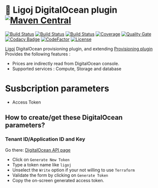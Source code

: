 # :link: Ligoj DigitalOcean plugin [![Maven Central](https://maven-badges.herokuapp.com/maven-central/org.ligoj.plugin/plugin-prov-digitalocean/badge.svg)](https://maven-badges.herokuapp.com/maven-central/org.ligoj.plugin/plugin-prov-digitalocean)

[![Build Status](https://travis-ci.org/ligoj/plugin-prov-digitalocean.svg?branch=master)](https://travis-ci.org/ligoj/plugin-prov-digitalocean)
[![Build Status](https://circleci.com/gh/ligoj/plugin-prov-digitalocean.svg?style=svg)](https://circleci.com/gh/ligoj/plugin-prov-digitalocean)
[![Build Status](https://ci.appveyor.com/api/projects/status/unnurptgv79mqjxg?svg=true)](https://ci.appveyor.com/project/ligoj/plugin-prov-digitalocean/branch/master)
[![Coverage](https://sonarcloud.io/api/project_badges/measure?project=org.ligoj.plugin%3Aplugin-prov-digitalocean&metric=coverage)](https://sonarcloud.io/dashboard?id=org.ligoj.plugin%3Aplugin-prov-digitalocean)
[![Quality Gate](https://sonarcloud.io/api/project_badges/measure?metric=alert_status&project=org.ligoj.plugin:plugin-prov-digitalocean)](https://sonarcloud.io/dashboard/index/org.ligoj.plugin:plugin-prov-digitalocean)
[![Codacy Badge](https://api.codacy.com/project/badge/Grade/996890fa2ed64d8980e91e18e0a92114)](https://www.codacy.com/app/ligoj/plugin-prov-digitalocean?utm_source=github.com&amp;utm_medium=referral&amp;utm_content=ligoj/plugin-prov-digitalocean&amp;utm_campaign=Badge_Grade)
[![CodeFactor](https://www.codefactor.io/repository/github/ligoj/plugin-prov-digitalocean/badge)](https://www.codefactor.io/repository/github/ligoj/plugin-prov-digitalocean)
[![License](http://img.shields.io/:license-mit-blue.svg)](http://fabdouglas.mit-license.org/)

[Ligoj](https://github.com/ligoj/ligoj) DigitalOcean provisioning plugin, and extending [Provisioning plugin](https://github.com/ligoj/plugin-prov)
Provides the following features :
- Prices are indirectly read from DigitalOcean console.
- Supported services : Compute, Storage and database

# Susbcription parameters
* Access Token

## How to create/get these DigitalOcean parameters?
### Tenant ID/Application ID and Key
Go there: [DigitalOcean API page](https://cloud.digitalocean.com/account/api)
- Click on `Generate New Token`
- Type a token name like `ligoj`
- Unselect the `Write` option if your not willing to use `Terraform`
- Validate the form by clicking on `Generate Token`
- Copy the on-screen generated access token.
